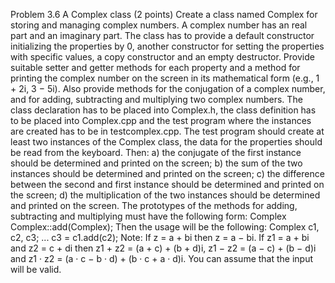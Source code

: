 Problem 3.6 A Complex class (2 points)
Create a class named Complex for storing and managing complex numbers. A complex number
has an real part and an imaginary part. The class has to provide a default constructor initializing
the properties by 0, another constructor for setting the properties with specific values, a copy
constructor and an empty destructor. Provide suitable setter and getter methods for each property and a method for printing the complex number on the screen in its mathematical form (e.g.,
1 + 2i, 3 − 5i). Also provide methods for the conjugation of a complex number, and for adding,
subtracting and multiplying two complex numbers. The class declaration has to be placed into
Complex.h, the class definition has to be placed into Complex.cpp and the test program where
the instances are created has to be in testcomplex.cpp. The test program should create at least
two instances of the Complex class, the data for the properties should be read from the keyboard.
Then:
a) the conjugate of the first instance should be determined and printed on the screen;
b) the sum of the two instances should be determined and printed on the screen;
c) the difference between the second and first instance should be determined and printed on
the screen;
d) the multiplication of the two instances should be determined and printed on the screen.
The prototypes of the methods for adding, subtracting and multiplying must have the following
form:
Complex Complex::add(Complex);
Then the usage will be the following:
Complex c1, c2, c3;
...
c3 = c1.add(c2);
Note: If z = a + bi then z = a − bi. If z1 = a + bi and z2 = c + di then z1 + z2 = (a + c) + (b + d)i,
z1 − z2 = (a − c) + (b − d)i and z1 · z2 = (a · c − b · d) + (b · c + a · d)i.
You can assume that the input will be valid.
